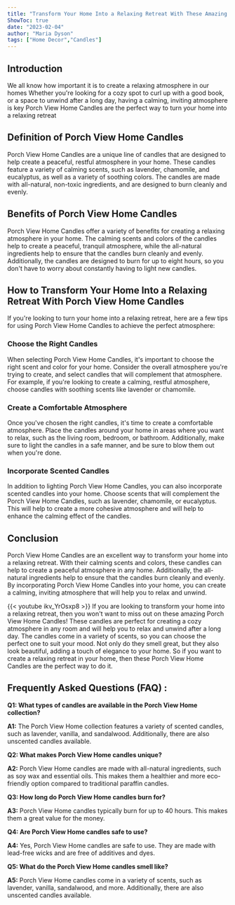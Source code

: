 ```yaml
---
title: "Transform Your Home Into a Relaxing Retreat With These Amazing Porch View Home Candles!"
ShowToc: true 
date: "2023-02-04"
author: "Maria Dyson" 
tags: ["Home Decor","Candles"]
---
```

## Introduction

We all know how important it is to create a relaxing atmosphere in our homes Whether you're looking for a cozy spot to curl up with a good book, or a space to unwind after a long day, having a calming, inviting atmosphere is key Porch View Home Candles are the perfect way to turn your home into a relaxing retreat

## Definition of Porch View Home Candles

Porch View Home Candles are a unique line of candles that are designed to help create a peaceful, restful atmosphere in your home. These candles feature a variety of calming scents, such as lavender, chamomile, and eucalyptus, as well as a variety of soothing colors. The candles are made with all-natural, non-toxic ingredients, and are designed to burn cleanly and evenly.

## Benefits of Porch View Home Candles

Porch View Home Candles offer a variety of benefits for creating a relaxing atmosphere in your home. The calming scents and colors of the candles help to create a peaceful, tranquil atmosphere, while the all-natural ingredients help to ensure that the candles burn cleanly and evenly. Additionally, the candles are designed to burn for up to eight hours, so you don't have to worry about constantly having to light new candles.

## How to Transform Your Home Into a Relaxing Retreat With Porch View Home Candles

If you're looking to turn your home into a relaxing retreat, here are a few tips for using Porch View Home Candles to achieve the perfect atmosphere:

### Choose the Right Candles

When selecting Porch View Home Candles, it's important to choose the right scent and color for your home. Consider the overall atmosphere you're trying to create, and select candles that will complement that atmosphere. For example, if you're looking to create a calming, restful atmosphere, choose candles with soothing scents like lavender or chamomile.

### Create a Comfortable Atmosphere

Once you've chosen the right candles, it's time to create a comfortable atmosphere. Place the candles around your home in areas where you want to relax, such as the living room, bedroom, or bathroom. Additionally, make sure to light the candles in a safe manner, and be sure to blow them out when you're done.

### Incorporate Scented Candles

In addition to lighting Porch View Home Candles, you can also incorporate scented candles into your home. Choose scents that will complement the Porch View Home Candles, such as lavender, chamomile, or eucalyptus. This will help to create a more cohesive atmosphere and will help to enhance the calming effect of the candles.

## Conclusion

Porch View Home Candles are an excellent way to transform your home into a relaxing retreat. With their calming scents and colors, these candles can help to create a peaceful atmosphere in any home. Additionally, the all-natural ingredients help to ensure that the candles burn cleanly and evenly. By incorporating Porch View Home Candles into your home, you can create a calming, inviting atmosphere that will help you to relax and unwind.

{{< youtube ikv_YrOsxp8 >}} 
If you are looking to transform your home into a relaxing retreat, then you won't want to miss out on these amazing Porch View Home Candles! These candles are perfect for creating a cozy atmosphere in any room and will help you to relax and unwind after a long day. The candles come in a variety of scents, so you can choose the perfect one to suit your mood. Not only do they smell great, but they also look beautiful, adding a touch of elegance to your home. So if you want to create a relaxing retreat in your home, then these Porch View Home Candles are the perfect way to do it.

## Frequently Asked Questions (FAQ) :
**Q1: What types of candles are available in the Porch View Home collection?**

**A1:** The Porch View Home collection features a variety of scented candles, such as lavender, vanilla, and sandalwood. Additionally, there are also unscented candles available. 

**Q2: What makes Porch View Home candles unique?**

**A2:** Porch View Home candles are made with all-natural ingredients, such as soy wax and essential oils. This makes them a healthier and more eco-friendly option compared to traditional paraffin candles. 

**Q3: How long do Porch View Home candles burn for?**

**A3:** Porch View Home candles typically burn for up to 40 hours. This makes them a great value for the money. 

**Q4: Are Porch View Home candles safe to use?**

**A4:** Yes, Porch View Home candles are safe to use. They are made with lead-free wicks and are free of additives and dyes. 

**Q5: What do the Porch View Home candles smell like?**

**A5:** Porch View Home candles come in a variety of scents, such as lavender, vanilla, sandalwood, and more. Additionally, there are also unscented candles available.



